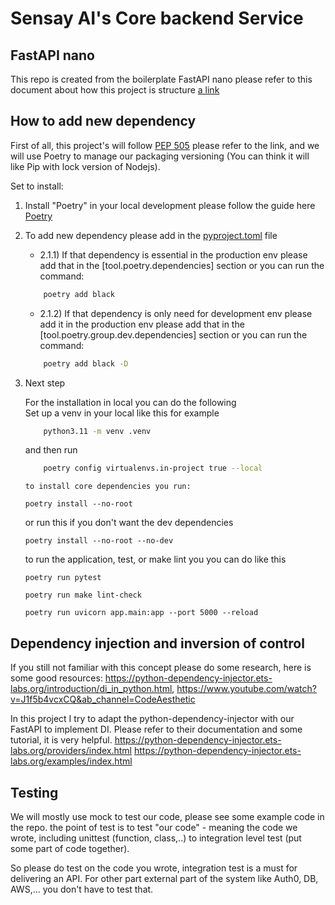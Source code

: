 # Sensay AI's Core backend Service

## FastAPI nano
This repo is created from the boilerplate FastAPI nano
please refer to this document about how this project 
is structure [a link](./FASTAPINANO_README.md)

## How to add new dependency
First of all, this project's will follow [PEP 505](https://peps.python.org/pep-0508/)
please refer to the link, and we will use Poetry to manage our packaging versioning (You can think it will like Pip with lock version of Nodejs).

Set to install:
1. Install "Poetry" in your local development please follow the guide here [Poetry](https://python-poetry.org/docs/)
2. To add new dependency please add in the [pyproject.toml](./pyproject.toml) file 
   - 2.1.1) If that dependency is essential in the production env please add that in the [tool.poetry.dependencies] section
or you can run the command:
    ```bash
        poetry add black
    ```
   - 2.1.2) If that dependency is only need for development env please add it
in the production env please add that in the [tool.poetry.group.dev.dependencies] section or you can run the command:
    ```bash
        poetry add black -D
    ```

3. Next step

    For the installation in local you can do the following </br>
    Set up a venv in your local like this for example
    ```bash
        python3.11 -m venv .venv
    ```
    and then run
    ```bash
        poetry config virtualenvs.in-project true --local
    ```
       to install core dependencies you run:
    ```shell
    poetry install --no-root 
    ```
    or run this if you don't want the dev dependencies
    ```shell
    poetry install --no-root --no-dev
    ```
    to run the application, test, or make lint you you can do like this
    ```shell
    poetry run pytest
    ```
    ```shell
    poetry run make lint-check
    ```
    ```shell
    poetry run uvicorn app.main:app --port 5000 --reload
    ```
   
## Dependency injection and inversion of control
If you still not familiar with this concept please do some research,
here is some good resources: https://python-dependency-injector.ets-labs.org/introduction/di_in_python.html, https://www.youtube.com/watch?v=J1f5b4vcxCQ&ab_channel=CodeAesthetic

In this project I try to adapt the python-dependency-injector with our FastAPI to implement DI.
Please refer to their documentation and some tutorial, it is very helpful.
https://python-dependency-injector.ets-labs.org/providers/index.html
https://python-dependency-injector.ets-labs.org/examples/index.html

## Testing

We will mostly use mock to test our code, please see some example code in the repo.
the point of test is to test "our code" - meaning the code we wrote, including unittest (function, class,..) 
to integration level test (put some part of code together).

So please do test on the code you wrote, integration test is a must for delivering an API.
For other part external part of the system like Auth0, DB, AWS,... you don't have to test that.

